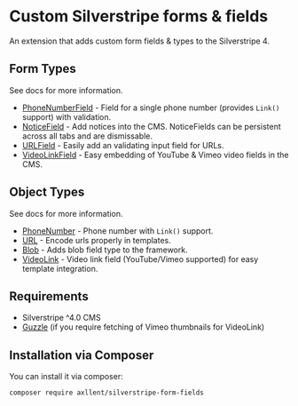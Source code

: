 # Custom Silverstripe forms & fields

An extension that adds custom form fields & types to the Silverstripe 4.


## Form Types

See docs for more information.

- [PhoneNumberField](docs/en/PhoneNumberField.md) - Field for a single phone number (provides `Link()` support) with validation.
- [NoticeField](docs/en/NoticeField.md) - Add notices into the CMS. NoticeFields can be persistent across all tabs and are dismissable.
- [URLField](docs/en/URLField.md) - Easily add an validating input field for URLs.
- [VideoLinkField](docs/en/VideoLinkField.md) - Easy embedding of YouTube & Vimeo video fields in the CMS.


## Object Types

See docs for more information.

- [PhoneNumber](docs/en/PhoneNumber.md) - Phone number with `Link()` support.
- [URL](docs/en/URL.md) - Encode urls properly in templates.
- [Blob](docs/en/Blob.md) - Adds blob field type to the framework.
- [VideoLink](docs/en/VideoLink.md) - Video link field (YouTube/Vimeo supported) for easy template integration.


## Requirements

- Silverstripe ^4.0 CMS
- [Guzzle](https://github.com/guzzle/guzzle) (if you require fetching of Vimeo thumbnails for VideoLink)


## Installation via Composer

You can install it via composer:

```
composer require axllent/silverstripe-form-fields
```
